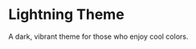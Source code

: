 <!-- README for Lightning -->

# Lightning Theme

A dark, vibrant theme for those who enjoy cool colors.
